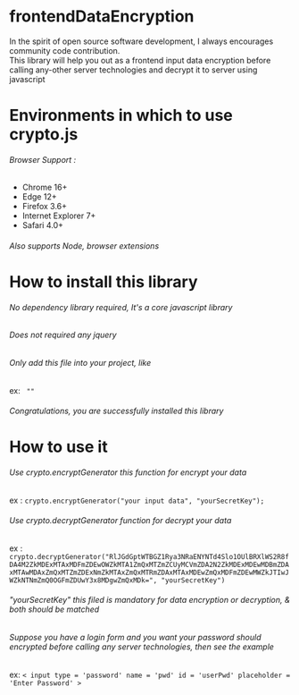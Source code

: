 # frontendDataEncryption
In the spirit of open source software development, I always encourages community code contribution.<br>
This library will help you out as a frontend input data encryption before calling any-other server technologies and decrypt it to server using javascript 

# Environments in which to use crypto.js
 <h6>Browser Support :</h6>
<ul>
  <li>Chrome 16+</li>
  <li>Edge 12+</li>
  <li>Firefox 3.6+</li>
  <li>Internet Explorer 7+</li>
  <li>Safari 4.0+</li>
</ul>

<h6>Also supports Node, browser extensions</h6>

# How to install this library
<h6>No dependency library required, It's a core javascript library</h6>
<h6>Does not required any jquery</h6>
<h6>Only add this file into your project, like</h6>
<p>ex: <code> "<script src ='crypto.js'></script>" </code></p>
<h6>Congratulations, you are successfully installed this library</h6>

# How to use it 

<h6>Use crypto.encryptGenerator  this function for encrypt your data</h6>
<p>ex : <code>crypto.encryptGenerator("your input data", "yourSecretKey");</code></p>
<h6>Use crypto.decryptGenerator function for decrypt your data</h6>
<p>ex : <code> crypto.decryptGenerator("RlJGdGptWTBGZ1Rya3NRaENYNTd4Slo1OUlBRXlWS2R8fDA4M2ZkMDExMTAxMDFmZDEwOWZkMTA1ZmQxMTZmZCUyMCVmZDA2N2ZkMDExMDEwMDBmZDAxMTAwMDAxZmQxMTZmZDExNmZkMTAxZmQxMTRmZDAxMTAxMDEwZmQxMDFmZDEwMWZkJTIwJWZkNTNmZmQ0OGFmZDUwY3x8MDgwZmQxMDk=", "yourSecretKey") </code></p>

<h6>"yourSecretKey" this filed is mandatory for data encryption or decryption, & both should be matched</h6>
<h6> Suppose you have a login form and you want your password should encrypted before calling any server technologies, then see the example </h6>
ex: <code>< input type = 'password' name = 'pwd' id = 'userPwd' placeholder = 'Enter Password' ></code>
<code>
 <script type = 'text/javascript'>
 function encwd(){
     var getPwd = $("#userPwd").val();
     encPwd = crypto.encryptGenerator(getPwd, "yourSecretKey");
     $("#userPwd").val(encPwd);
 }
 </script>
 </code>
